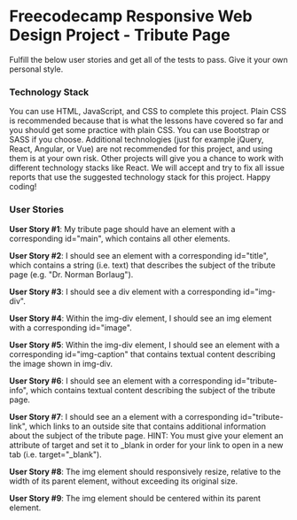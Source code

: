 # Freecodecamp Responsive Web Design Project - Tribute Page

Fulfill the below user stories and get all of the tests to pass. Give it your own personal style.

### Technology Stack
You can use HTML, JavaScript, and CSS to complete this project. Plain CSS is recommended because that is what the lessons have covered so far and you should get some practice with plain CSS. You can use Bootstrap or SASS if you choose. Additional technologies (just for example jQuery, React, Angular, or Vue) are not recommended for this project, and using them is at your own risk. Other projects will give you a chance to work with different technology stacks like React. We will accept and try to fix all issue reports that use the suggested technology stack for this project. Happy coding!

### User Stories
**User Story #1**: My tribute page should have an element with a corresponding id="main", which contains all other elements.

**User Story #2**: I should see an element with a corresponding id="title", which contains a string (i.e. text) that describes the subject of the tribute page (e.g. "Dr. Norman Borlaug").

**User Story #3**: I should see a div element with a corresponding id="img-div".

**User Story #4**: Within the img-div element, I should see an img element with a corresponding id="image".

**User Story #5**: Within the img-div element, I should see an element with a corresponding id="img-caption" that contains textual content describing the image shown in img-div.

**User Story #6**: I should see an element with a corresponding id="tribute-info", which contains textual content describing the subject of the tribute page.

**User Story #7**: I should see an a element with a corresponding id="tribute-link", which links to an outside site that contains additional information about the subject of the tribute page. HINT: You must give your element an attribute of target and set it to _blank in order for your link to open in a new tab (i.e. target="_blank").

**User Story #8**: The img element should responsively resize, relative to the width of its parent element, without exceeding its original size.

**User Story #9**: The img element should be centered within its parent element.
